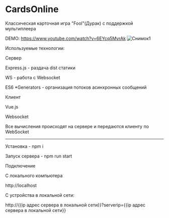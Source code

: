 # CardsOnline
Классическая карточная игра "Fool"(Дурак) с поддержкой мультиплеера

DEMO: https://www.youtube.com/watch?v=6EYcq5MvrAk
![Снимок1](https://github.com/xxxform/CardsOnline/assets/26012820/66dbd818-909a-458a-ab29-8476eb543a5e)

Используемые технологии:

Сервер

  Express.js - раздача dist статики
  
  WS - работа с Websocket
  
  ES6 *Generators - организация потоков асинхронных сообщений
  
Клиент

  Vue.js
  
  Websocket

  Все вычисления происходят на сервере и передаются клиенту по WebSocket

-----------------

Установка - npm i

Запуск сервера - npm run start

Подключение

С локального компьютера

http://localhost

С устройства в локальной сети:

http://{{ip адрес сервера в локальной сети}}?serverip={{ip адрес сервера в локальной сети}}
